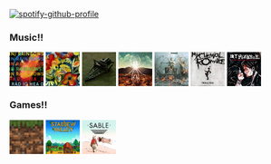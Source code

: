 [![spotify-github-profile](https://spotify-github-profile.kittinanx.com/api/view?uid=31zucmt2i6zwpqump5tcn6v73pie&cover_image=true&theme=natemoo-re&show_offline=true&background_color=121212&interchange=false&bar_color=000000&bar_color_cover=true)](https://github.com/kittinan/spotify-github-profile)
<h3 align="left">Music!!</h3>
<p align="left">
<a href="https://open.spotify.com/album/5vkqYmiPBYLaalcmjujWxK?si=22edeeef09e34376"><img align="center" src="./radiohead.jpg" alt="inrainbows" height="60" width="60" /></a>
<a href="https://open.spotify.com/album/2Qt8Z1LB3Fsrf6nhBNsvUJ?si=9ONajbChSpKkSwAaEWMDCg"><img align="center" src="./songs.jpeg" alt="adrianne" height="60" width="60" /></a>
<a href="https://open.spotify.com/album/5Am1LFOFRwS94TaVzrFQwZ?si=babe9d70882b4e3d"><img align="center" src="/jaws.jpeg" alt="jaws" height="60" width="60" /></a>
<a href="https://open.spotify.com/album/2wPnKggTK3QhYAKL7Q0vvr?si=e215f390b7c44bc4"><img align="center" src="./danger.jpeg" alt="danger" height="60" width="60" /></a>
<a href="https://open.spotify.com/album/1Vg5v9M0afj5sIl1ndRXzy"><img align="center" src="./kickii.jpeg" alt="kickii" height="60" width="60" /></a>
<a href="https://open.spotify.com/album/0FZK97MXMm5mUQ8mtudjuK?si=3671f8bb45aa4ff3"><img align="center" src="./tbp.jpeg" alt="blackparade" height="60" width="60" /></a>
<a href="https://open.spotify.com/album/3DuiGV3J09SUhvp8gqNx8h?si=e407cf1f37854d7c"><img align="center" src="./revenge.jpeg" alt="revenge" height="60" width="60" /></a>
</p>
<h3 align="left">Games!!</h3>
<p align="left">
  <img align="center" src="./mc.jpeg" alt="minecraft" height="60" width="60" />
  <img align="center" src="./stardew.jpeg" alt="stardew" height="60" width="60" />
  <img align="center" src="./sable.jpeg" alt="sable" height="60" width="60" />
</p>

